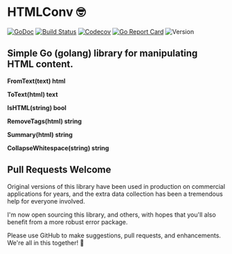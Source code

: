 # HTMLConv 🤓

[![GoDoc](http://img.shields.io/badge/go-documentation-blue.svg?style=flat-square)](http://godoc.org/github.com/benpate/htmlconv)
[![Build Status](http://img.shields.io/travis/benpate/htmlconv.svg?style=flat-square)](https://travis-ci.org/benpate/htmlconv)
[![Codecov](https://img.shields.io/codecov/c/github/benpate/htmlconv.svg?style=flat-square)](https://codecov.io/gh/benpate/htmlconv)
[![Go Report Card](https://goreportcard.com/badge/github.com/benpate/htmlconv?style=flat-square)](https://goreportcard.com/report/github.com/benpate/htmlconv)
![Version](https://img.shields.io/github/v/release/benpate/htmlconv?include_prereleases&style=flat-square&color=brightgreen)

## Simple Go (golang) library for manipulating HTML content.  

**FromText(text) html**

**ToText(html) text**

**IsHTML(string) bool**

**RemoveTags(html) string**

**Summary(html) string**

**CollapseWhitespace(string) string**



## Pull Requests Welcome

Original versions of this library have been used in production on commercial applications for years, and the extra data collection has been a tremendous help for everyone involved.

I'm now open sourcing this library, and others, with hopes that you'll also benefit from a more robust error package.

Please use GitHub to make suggestions, pull requests, and enhancements.  We're all in this together! 🤪
